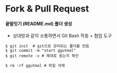 # Fork & Pull Request

#### 끝말잇기 (README.md) 폴더 생성

- 상대방과 같이 소통하면서 Git Bash 작동 + 협업 도구

```shell
$ git init  # git으로 관리되는 폴더를 만듬
$ git commit -m "start ggutmal"
$ git remote -v # 제대로 됬는지 확인

$ rm -rf ggutmal # 파일 삭제
```